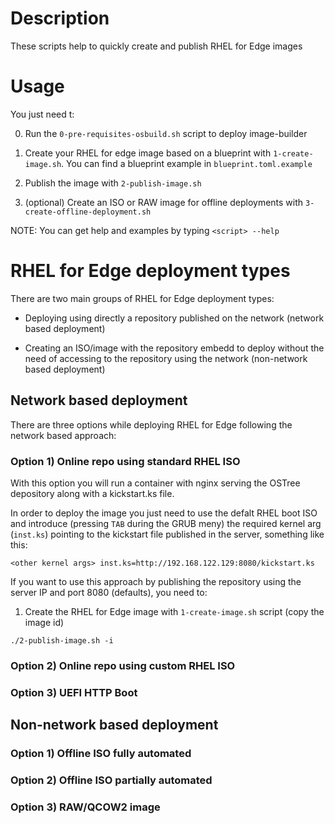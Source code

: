 # Description


These scripts help to quickly create and publish RHEL for Edge images


# Usage

You just need t:

0) Run the `0-pre-requisites-osbuild.sh` script to deploy image-builder

1) Create your RHEL for edge image based on a blueprint with `1-create-image.sh`. You can find a blueprint example in `blueprint.toml.example`

2) Publish the image with `2-publish-image.sh` 

3) (optional) Create an ISO or RAW image for offline deployments with `3-create-offline-deployment.sh`


NOTE: You can get help and examples by typing  `<script> --help`


# RHEL for Edge deployment types



There are two main groups of RHEL for Edge deployment types:

* Deploying using directly a repository published on the network (network based deployment)

* Creating an ISO/image with the repository embedd to deploy without the need of accessing to the repository using the network (non-network based deployment)


## Network based deployment

There are three options while deploying RHEL for Edge following the network based approach:

### Option 1) Online repo using standard RHEL ISO 

With this option you will run a container with nginx serving the OSTree depository along with a kickstart.ks file. 

In order to deploy the image you just need to use the defalt RHEL boot ISO and introduce (pressing `TAB` during the GRUB meny) the required kernel arg (`inst.ks`) pointing to the kickstart file published in the server, something like this: 

```
<other kernel args> inst.ks=http://192.168.122.129:8080/kickstart.ks
```

If you want to use this approach by publishing the repository using the server IP and port 8080 (defaults), you need to:

1) Create the RHEL for Edge image with `1-create-image.sh` script (copy the image id)

```
./2-publish-image.sh -i 
``` 


### Option 2) Online repo using custom RHEL ISO

### Option 3) UEFI HTTP Boot







## Non-network based deployment


### Option 1) Offline ISO fully automated

### Option 2) Offline ISO partially automated

### Option 3) RAW/QCOW2 image
